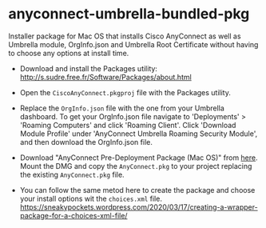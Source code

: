 # anyconnect-umbrella-bundled-pkg
Installer package for Mac OS that installs Cisco AnyConnect as well as Umbrella module, OrgInfo.json and Umbrella Root Certificate without having to choose any options at install time. 

- Download and install the Packages utility:
http://s.sudre.free.fr/Software/Packages/about.html

- Open the `CiscoAnyConnect.pkgproj` file with the Packages utility.

- Replace the `OrgInfo.json` file with the one from your Umbrella dashboard. To get your OrgInfo.json file navigate to 'Deployments' > 'Roaming Computers' and click 'Roaming Client'. Click 'Download Module Profile' under 'AnyConnect Umbrella Roaming Security Module', and then download the OrgInfo.json file.

- Download "AnyConnect Pre-Deployment Package (Mac OS)" from [here](https://software.cisco.com/download/home/286281283/type/282364313/release/4.10.07061). Mount the DMG and copy the `AnyConnect.pkg` to your project replacing the existing `AnyConnect.pkg` file.

- You can follow the same metod here to create the package and choose your install options wit the `choices.xml` file.
https://sneakypockets.wordpress.com/2020/03/17/creating-a-wrapper-package-for-a-choices-xml-file/